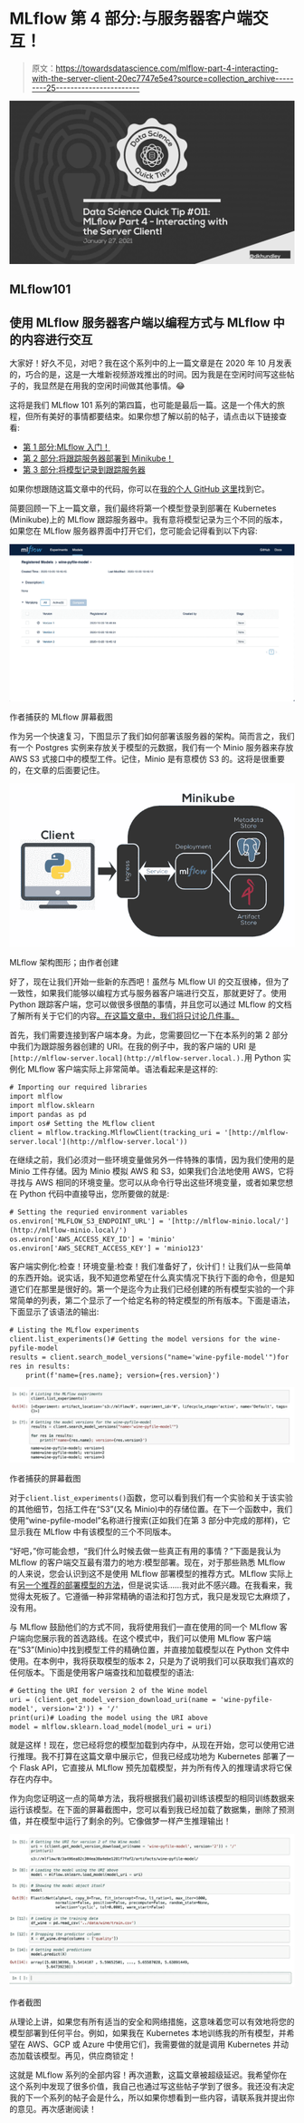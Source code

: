 # MLflow 第 4 部分:与服务器客户端交互！

> 原文：<https://towardsdatascience.com/mlflow-part-4-interacting-with-the-server-client-20ec7747e5e4?source=collection_archive---------25----------------------->

![](img/968f080010c5709ebacdb1d8c9824535.png)

## MLflow101

## 使用 MLflow 服务器客户端以编程方式与 MLflow 中的内容进行交互

大家好！好久不见，对吧？我在这个系列中的上一篇文章是在 2020 年 10 月发表的，巧合的是，这是一大堆新视频游戏推出的时间。因为我是在空闲时间写这些帖子的，我显然是在用我的空闲时间做其他事情。😂

这将是我们 MLflow 101 系列的第四篇，也可能是最后一篇。这是一个伟大的旅程，但所有美好的事情都要结束。如果你想了解以前的帖子，请点击以下链接查看:

*   [第 1 部分:MLflow 入门！](/mlflow-part-1-getting-started-with-mlflow-8b45bfbbb334)
*   [第 2 部分:将跟踪服务器部署到 Minikube！](/mlflow-part-2-deploying-a-tracking-server-to-minikube-a2d6671e6455)
*   [第 3 部分:将模型记录到跟踪服务器](/mlflow-part-3-logging-models-to-a-tracking-server-54b6aa3cd00f)

如果你想跟随这篇文章中的代码，你可以在[我的个人 GitHub 这里](https://github.com/dkhundley/ds-quick-tips/blob/master/011_mlflow_interacting_with_client/MLflow_client_interaction.ipynb)找到它。

简要回顾一下上一篇文章，我们最终将第一个模型登录到部署在 Kubernetes (Minikube)上的 MLflow 跟踪服务器中。我有意将模型记录为三个不同的版本，如果您在 MLflow 服务器界面中打开它们，您可能会记得看到以下内容:

![](img/e048a4bc94e29a712566c5ea6175b858.png)

作者捕获的 MLflow 屏幕截图

作为另一个快速复习，下图显示了我们如何部署该服务器的架构。简而言之，我们有一个 Postgres 实例来存放关于模型的元数据，我们有一个 Minio 服务器来存放 AWS S3 式接口中的模型工件。记住，Minio 是有意模仿 S3 的。这将是很重要的，在文章的后面要记住。

![](img/25ff9dfb16de036353e8e45f1f83f85d.png)

MLflow 架构图形；由作者创建

好了，现在让我们开始一些新的东西吧！虽然与 MLflow UI 的交互很棒，但为了一致性，如果我们能够以编程方式与服务器客户端进行交互，那就更好了。使用 Python 跟踪客户端，您可以做很多很酷的事情，并且您可以通过 MLflow 的文档了解所有关于它们的内容[。在这篇文章中，我们将只讨论几件事。](https://www.mlflow.org/docs/latest/python_api/mlflow.tracking.html)

首先，我们需要连接到客户端本身。为此，您需要回忆一下在本系列的第 2 部分中我们为跟踪服务器创建的 URI。在我的例子中，我的客户端的 URI 是`[http://mlflow-server.local](http://mlflow-server.local.).`用 Python 实例化 MLflow 客户端实际上非常简单。语法看起来是这样的:

```
# Importing our required libraries
import mlflow
import mlflow.sklearn
import pandas as pd
import os# Setting the MLflow client
client = mlflow.tracking.MlflowClient(tracking_uri = '[http://mlflow-server.local'](http://mlflow-server.local'))
```

在继续之前，我们必须对一些环境变量做另外一件特殊的事情，因为我们使用的是 Minio 工件存储。因为 Minio 模拟 AWS 和 S3，如果我们合法地使用 AWS，它将寻找与 AWS 相同的环境变量。您可以从命令行导出这些环境变量，或者如果您想在 Python 代码中直接导出，您所要做的就是:

```
# Setting the requried environment variables
os.environ['MLFLOW_S3_ENDPOINT_URL'] = '[http://mlflow-minio.local/'](http://mlflow-minio.local/')
os.environ['AWS_ACCESS_KEY_ID'] = 'minio'
os.environ['AWS_SECRET_ACCESS_KEY'] = 'minio123'
```

客户端实例化:检查！环境变量:检查！我们准备好了，伙计们！让我们从一些简单的东西开始。说实话，我不知道您希望在什么真实情况下执行下面的命令，但是知道它们在那里是很好的。第一个是迄今为止我们已经创建的所有模型实验的一个非常简单的列表，第二个显示了一个给定名称的特定模型的所有版本。下面是语法，下面显示了该语法的输出:

```
# Listing the MLflow experiments
client.list_experiments()# Getting the model versions for the wine-pyfile-model
results = client.search_model_versions("name='wine-pyfile-model'")for res in results:
    print(f'name={res.name}; version={res.version}')
```

![](img/4322c85148754f40736d12da79db907f.png)

作者捕获的屏幕截图

对于`client.list_experiments()`函数，您可以看到我们有一个实验和关于该实验的其他细节，包括工件在“S3”(又名 Minio)中的存储位置。在下一个函数中，我们使用“wine-pyfile-model”名称进行搜索(正如我们在第 3 部分中完成的那样)，它显示我在 MLflow 中有该模型的三个不同版本。

“好吧，”你可能会想，“我们什么时候去做一些真正有用的事情？”下面是我认为 MLflow 的客户端交互最有潜力的地方:模型部署。现在，对于那些熟悉 MLflow 的人来说，您会认识到这不是使用 MLflow 部署模型的推荐方式。MLflow 实际上有[另一个推荐的部署模型的方法](https://www.mlflow.org/docs/latest/models.html)，但是说实话……我对此不感兴趣。在我看来，我觉得太死板了。它遵循一种非常精确的语法和打包方式，我只是发现它太麻烦了，没有用。

与 MLflow 鼓励他们的方式不同，我将使用我们一直在使用的同一个 MLflow 客户端向您展示我的首选路线。在这个模式中，我们可以使用 MLflow 客户端在“S3”(Minio)中找到模型工件的精确位置，并直接加载模型以在 Python 文件中使用。在本例中，我将获取模型的版本 2，只是为了说明我们可以获取我们喜欢的任何版本。下面是使用客户端查找和加载模型的语法:

```
# Getting the URI for version 2 of the Wine model
uri = (client.get_model_version_download_uri(name = 'wine-pyfile-model', version='2')) + '/'
print(uri)# Loading the model using the URI above
model = mlflow.sklearn.load_model(model_uri = uri)
```

就是这样！现在，您已经将您的模型加载到内存中，从现在开始，您可以使用它进行推理。我不打算在这篇文章中展示它，但我已经成功地为 Kubernetes 部署了一个 Flask API，它直接从 MLflow 预先加载模型，并为所有传入的推理请求将它保存在内存中。

作为向您证明这一点的简单方法，我将根据我们最初训练该模型的相同训练数据来运行该模型。在下面的屏幕截图中，您可以看到我已经加载了数据集，删除了预测值，并在模型中运行了剩余的列。它像做梦一样产生推理输出！

![](img/83f2ddf0f492faf1725c5095858934be.png)

作者截图

从理论上讲，如果您有所有适当的安全和网络措施，这意味着您可以有效地将您的模型部署到任何平台。例如，如果我在 Kubernetes 本地训练我的所有模型，并希望在 AWS、GCP 或 Azure 中使用它们，我需要做的就是调用 Kubernetes 并动态加载该模型。再见，供应商锁定！

这就是 MLflow 系列的全部内容！再次道歉，这篇文章被超级延迟。我希望你在这个系列中发现了很多价值，我自己也通过写这些帖子学到了很多。我还没有决定我的下一个系列的帖子会是什么，所以如果你想看到一些内容，请联系我并提出你的意见。再次感谢阅读！